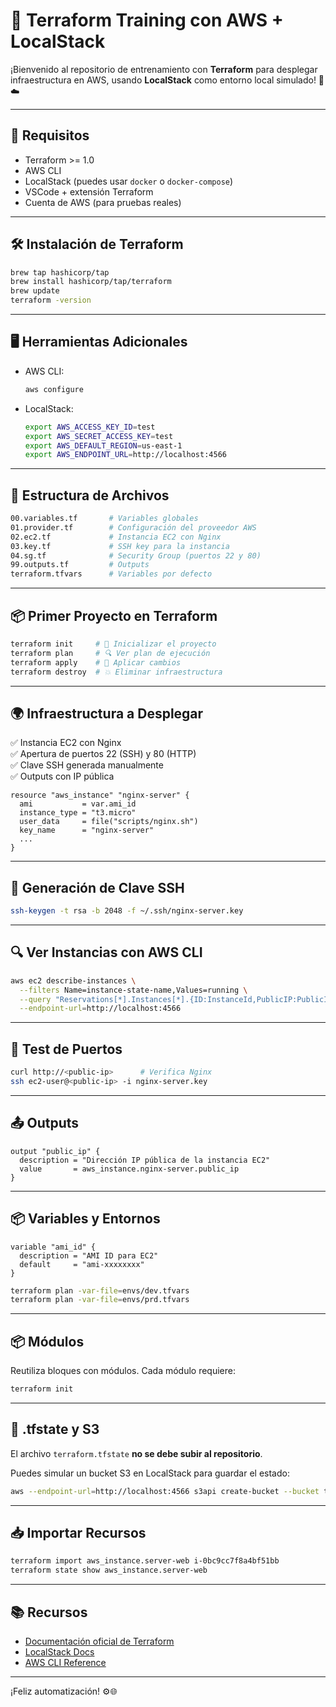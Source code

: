 
# 🚀 Terraform Training con AWS + LocalStack

¡Bienvenido al repositorio de entrenamiento con **Terraform** para desplegar infraestructura en AWS, usando **LocalStack** como entorno local simulado! 🧪☁️

---

## 🧰 Requisitos

- Terraform >= 1.0
- AWS CLI
- LocalStack (puedes usar `docker` o `docker-compose`)
- VSCode + extensión Terraform
- Cuenta de AWS (para pruebas reales)

---

## 🛠 Instalación de Terraform

```bash
brew tap hashicorp/tap
brew install hashicorp/tap/terraform
brew update
terraform -version
```

---

## 🖥 Herramientas Adicionales

- AWS CLI:
  ```bash
  aws configure
  ```
- LocalStack:
  ```bash
  export AWS_ACCESS_KEY_ID=test
  export AWS_SECRET_ACCESS_KEY=test
  export AWS_DEFAULT_REGION=us-east-1
  export AWS_ENDPOINT_URL=http://localhost:4566
  ```

---

## 📁 Estructura de Archivos

```bash
00.variables.tf       # Variables globales
01.provider.tf        # Configuración del proveedor AWS
02.ec2.tf             # Instancia EC2 con Nginx
03.key.tf             # SSH key para la instancia
04.sg.tf              # Security Group (puertos 22 y 80)
99.outputs.tf         # Outputs
terraform.tfvars      # Variables por defecto
```

---

## 📦 Primer Proyecto en Terraform

```bash
terraform init     # 🔧 Inicializar el proyecto
terraform plan     # 🔍 Ver plan de ejecución
terraform apply    # 🚀 Aplicar cambios
terraform destroy  # 💥 Eliminar infraestructura
```

---

## 🌍 Infraestructura a Desplegar

✅ Instancia EC2 con Nginx  
✅ Apertura de puertos 22 (SSH) y 80 (HTTP)  
✅ Clave SSH generada manualmente  
✅ Outputs con IP pública  

```hcl
resource "aws_instance" "nginx-server" {
  ami           = var.ami_id
  instance_type = "t3.micro"
  user_data     = file("scripts/nginx.sh")
  key_name      = "nginx-server"
  ...
}
```

---

## 🔐 Generación de Clave SSH

```bash
ssh-keygen -t rsa -b 2048 -f ~/.ssh/nginx-server.key
```

---

## 🔍 Ver Instancias con AWS CLI

```bash
aws ec2 describe-instances \
  --filters Name=instance-state-name,Values=running \
  --query "Reservations[*].Instances[*].{ID:InstanceId,PublicIP:PublicIpAddress}" \
  --endpoint-url=http://localhost:4566
```

---

## 🧪 Test de Puertos

```bash
curl http://<public-ip>      # Verifica Nginx
ssh ec2-user@<public-ip> -i nginx-server.key
```

---

## 📤 Outputs

```hcl
output "public_ip" {
  description = "Dirección IP pública de la instancia EC2"
  value       = aws_instance.nginx-server.public_ip
}
```

---

## 📦 Variables y Entornos

```hcl
variable "ami_id" {
  description = "AMI ID para EC2"
  default     = "ami-xxxxxxxx"
}
```

```bash
terraform plan -var-file=envs/dev.tfvars
terraform plan -var-file=envs/prd.tfvars
```

---

## 📦 Módulos

Reutiliza bloques con módulos. Cada módulo requiere:

```bash
terraform init
```

---

## 📄 .tfstate y S3

El archivo `terraform.tfstate` **no se debe subir al repositorio**.

Puedes simular un bucket S3 en LocalStack para guardar el estado:

```bash
aws --endpoint-url=http://localhost:4566 s3api create-bucket --bucket terraform-tfstate
```

---

## 📥 Importar Recursos

```bash
terraform import aws_instance.server-web i-0bc9cc7f8a4bf51bb
terraform state show aws_instance.server-web
```

---

## 📚 Recursos

- [Documentación oficial de Terraform](https://developer.hashicorp.com/terraform/docs)
- [LocalStack Docs](https://docs.localstack.cloud)
- [AWS CLI Reference](https://docs.aws.amazon.com/cli/latest/reference/)

---

¡Feliz automatización! ⚙️🌐
